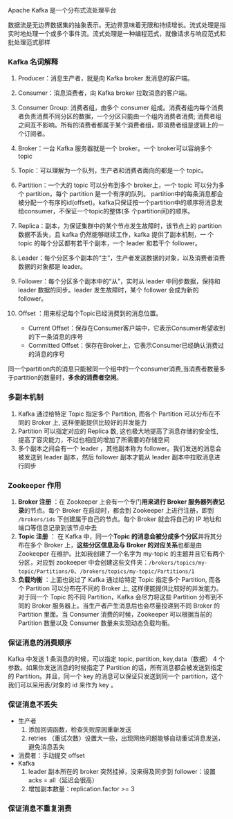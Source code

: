 Apache Kafka 是一个分布式流处理平台

数据流是无边界数据集的抽象表示。无边界意味着无限和持续增长。流式处理是指实时地处理一个或多个事件流。流式处理是一种编程范式，就像请求与响应范式和批处理范式那样

### Kafka 名词解释

1. Producer：消息生产者，就是向 Kafka broker 发消息的客户端。

2. Consumer：消息消费者，向 Kafka broker 拉取消息的客户端。

3. Consumer Group: 消费者组，由多个 consumer 组成。消费者组内每个消费者负责消费不同分区的数据，一个分区只能由一个组内消费者消费; 消费者组之间互不影响。所有的消费者都属于某个消费者组，即消费者组是逻辑上的一个订阅者。

4. Broker：一台 Kafka 服务器就是一个 broker。一个 broker可以容纳多个 topic

5. Topic：可以理解为一个队列，生产者和消费者面向的都是一个 topic。

6. Partition：一个大的 topic 可以分布到多个 broker上，一个 topic 可以分为多个 partition，每个 partition 是一个有序的队列。
   partition中的每条消息都会被分配一个有序的id(offset)。kafka只保证按一个partition中的顺序将消息发给consumer，不保证一个topic的整体(多 个partition间)的顺序。

7. Replica：副本，为保证集群中的某个节点发生故障时，该节点上的 partition 数据不丢失，且 kafka 仍然能够继续工作，kafka 提供了副本机制，一 个 topic 的每个分区都有若干个副本，一个 leader 和若干个 follower。

8. Leader：每个分区多个副本的“主”，生产者发送数据的对象，以及消费者消费数据的对象都是 leader。

9. Follower：每个分区多个副本中的“从”，实时从 leader 中同步数据，保持和 leader 数据的同步。leader 发生故障时，某个 follower 会成为新的 follower。

10. Offset ：用来标记每个Topic已经消费到的消息位置。

    - Current Offset：保存在Consumer客户端中，它表示Consumer希望收到的下一条消息的序号
    - Committed Offset：保存在Broker上，它表示Consumer已经确认消费过的消息的序号

    

同一个partition内的消息只能被同一个组中的一个consumer消费,当消费者数量多于partition的数量时，**多余的消费者空闲**。

### 多副本机制

1. Kafka 通过给特定 Topic 指定多个 Partition, 而各个 Partition 可以分布在不同的 Broker 上, 这样便能提供比较好的并发能力
2. Partition 可以指定对应的 Replica 数, 这也极大地提高了消息存储的安全性, 提高了容灾能力，不过也相应的增加了所需要的存储空间
3. 多个副本之间会有一个 leader ，其他副本称为 follower。我们发送的消息会被发送到 leader 副本，然后 follower 副本才能从 leader 副本中拉取消息进行同步

### Zookeeper 作用

1. **Broker 注册** ：在 Zookeeper 上会有一个专门**用来进行 Broker 服务器列表记录**的节点。每个 Broker 在启动时，都会到 Zookeeper 上进行注册，即到 `/brokers/ids` 下创建属于自己的节点。每个 Broker 就会将自己的 IP 地址和端口等信息记录到该节点中去
2. **Topic 注册** ： 在 Kafka 中，同一个**Topic 的消息会被分成多个分区**并将其分布在多个 Broker 上，**这些分区信息及与 Broker 的对应关系**也都是由 Zookeeper 在维护。比如我创建了一个名字为 my-topic 的主题并且它有两个分区，对应到 zookeeper 中会创建这些文件夹：`/brokers/topics/my-topic/Partitions/0`、`/brokers/topics/my-topic/Partitions/1`
3. **负载均衡** ：上面也说过了 Kafka 通过给特定 Topic 指定多个 Partition, 而各个 Partition 可以分布在不同的 Broker 上, 这样便能提供比较好的并发能力。 对于同一个 Topic 的不同 Partition，Kafka 会尽力将这些 Partition 分布到不同的 Broker 服务器上。当生产者产生消息后也会尽量投递到不同 Broker 的 Partition 里面。当 Consumer 消费的时候，Zookeeper 可以根据当前的 Partition 数量以及 Consumer 数量来实现动态负载均衡。

### 保证消息的消费顺序

Kafka 中发送 1 条消息的时候，可以指定 topic, partition, key,data（数据） 4 个参数。如果你发送消息的时候指定了 Partition 的话，所有消息都会被发送到指定的 Partition。并且，同一个 key 的消息可以保证只发送到同一个 partition，这个我们可以采用表/对象的 id 来作为 key 。

### 保证消息不丢失

- 生产者
  1. 添加回调函数，检查失败原因重新发送
  2. retries （重试次数）设置大一些，出现网络问题能够自动重试消息发送，避免消息丢失
- 消费者：手动提交 offset
- Kafka
  1. leader 副本所在的 broker 突然挂掉，没来得及同步到 follower：设置 acks = all（延迟会很高）
  2. 增加副本数量：replication.factor >= 3

### 保证消息不重复消费